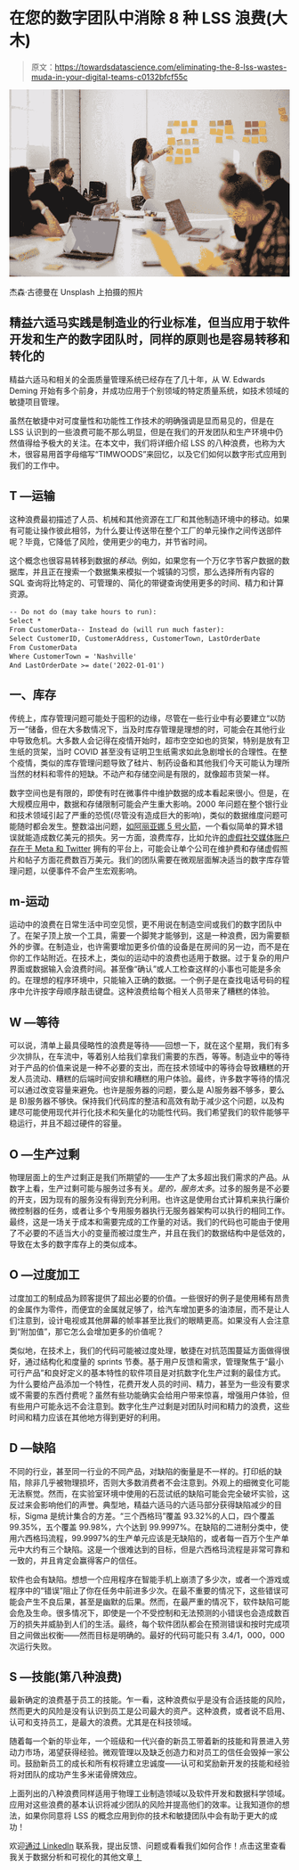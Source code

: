 # 在您的数字团队中消除 8 种 LSS 浪费(大木)

> 原文：<https://towardsdatascience.com/eliminating-the-8-lss-wastes-muda-in-your-digital-teams-c0132bfcf55c>

![](img/08c62bceff759dc56237c784209fac14.png)

杰森·古德曼在 Unsplash 上拍摄的照片

## 精益六适马实践是制造业的行业标准，但当应用于软件开发和生产的数字团队时，同样的原则也是容易转移和转化的

精益六适马和相关的全面质量管理系统已经存在了几十年，从 W. Edwards Deming 开始有多个前身，并成功应用于个别领域的特定质量系统，如技术领域的敏捷项目管理。

虽然在敏捷中对可度量性和功能性工作技术的明确强调是显而易见的，但是在 LSS 认识到的一些浪费可能不那么明显，但是在我们的开发团队和生产环境中仍然值得给予极大的关注。在本文中，我们将详细介绍 LSS 的八种浪费，也称为大木，很容易用首字母缩写“TIMWOODS”来回忆，以及它们如何以数字形式应用到我们的工作中。

## T —运输

这种浪费最初描述了人员、机械和其他资源在工厂和其他制造环境中的移动。如果有可能让操作彼此相邻，为什么要让传送带在整个工厂的单元操作之间传送部件呢？毕竟，它降低了风险，使用更少的电力，并节省时间。

这个概念也很容易转移到数据的*移动*。例如，如果您有一个万亿字节客户数据的数据库，并且正在搜索一个数据集来模拟一个城镇的习惯，那么选择所有内容的 SQL 查询将比特定的、可管理的、简化的带键查询使用更多的时间、精力和计算资源。

```
-- Do not do (may take hours to run):
Select * 
From CustomerData-- Instead do (will run much faster):
Select CustomerID, CustomerAddress, CustomerTown, LastOrderDate 
From CustomerData
Where CustomerTown = 'Nashville'
And LastOrderDate >= date('2022-01-01')
```

## 一、库存

传统上，库存管理问题可能处于囤积的边缘，尽管在一些行业中有必要建立“以防万一”储备，但在大多数情况下，当及时库存管理是理想的时，可能会在其他行业中导致危机。大多数人会记得在疫情开始时，超市空空如也的货架，特别是放有卫生纸的货架，当时 COVID 甚至没有证明卫生纸需求如此急剧增长的合理性。在整个疫情，类似的库存管理问题导致了硅片、制药设备和其他我们今天可能认为理所当然的材料和零件的短缺。不动产和存储空间是有限的，就像超市货架一样。

数字空间也是有限的，即使有时在微事件中维护数据的成本看起来很小。但是，在大规模应用中，数据和存储限制可能会产生重大影响。2000 年问题在整个银行业和技术领域引起了严重的恐慌(尽管没有造成巨大的影响)，类似的数据维度问题可能随时都会发生。整数溢出问题，[如阿丽亚娜 5 号火箭](https://www.bbc.com/future/article/20150505-the-numbers-that-lead-to-disaster)，一个看似简单的算术错误就能造成数亿美元的损失。另一方面，浪费库存，比如允许[的虚假社交媒体账户存在于 Meta 和 Twitter](https://www.basicthinking.com/bots-instagram-accounts-fake/) 拥有的平台上，可能会让单个公司在维护费和存储虚假照片和帖子方面花费数百万美元。我们的团队需要在微观层面解决适当的数字库存管理问题，以便事件不会产生宏观影响。

## m-运动

运动中的浪费在日常生活中司空见惯，更不用说在制造空间或我们的数字团队中了。在架子顶上放一个工具，需要一个脚凳才能够到，这是一种浪费，因为需要额外的步骤。在制造业，也许需要增加更多价值的设备是在房间的另一边，而不是在你的工作站附近。在技术上，类似的运动中的浪费也适用于数据。过于复杂的用户界面或数据输入会浪费时间。甚至像“确认”或人工检查这样的小事也可能是多余的。在理想的程序环境中，只能输入正确的数据。一个例子是在查找电话号码的程序中允许按字母顺序敲击键盘。这种浪费给每个相关人员带来了糟糕的体验。

## W —等待

可以说，清单上最具侵略性的浪费是等待——回想一下，就在这个星期，我们有多少次排队，在车流中，等着别人给我们拿我们需要的东西，等等。制造业中的等待对于产品的价值来说是一种不必要的支出，而在技术领域中的等待会导致糟糕的开发人员流动、糟糕的后端时间安排和糟糕的用户体验。最终，许多数字等待的情况可以通过改变容量来避免。也许是服务器的问题，要么是 A)服务器不够多，要么是 B)服务器不够快。保持我们代码库的整洁和高效有助于减少这个问题，以及构建尽可能使用现代并行化技术和矢量化的功能性代码。我们希望我们的软件能够平稳运行，并且不超过硬件的容量。

## O —生产过剩

物理层面上的生产过剩正是我们所期望的——生产了太多超出我们需求的产品。从数字上看，生产过剩可能与服务过多有关。*是的，服务太多*。过多的服务是不必要的开支，因为现有的服务没有得到充分利用。也许这是使用台式计算机来执行廉价微控制器的任务，或者让多个专用服务器执行无服务器架构可以执行的相同工作。最终，这是一场关于成本和需要完成的工作量的对话。我们的代码也可能由于使用了不必要的不适当大小的变量而被过度生产，并且在我们的数据结构中是低效的，导致在太多的数字库存上的类似成本。

## O —过度加工

过度加工的制成品为顾客提供了超出必要的价值。一些很好的例子是使用稀有昂贵的金属作为零件，而便宜的金属就足够了，给汽车增加更多的油漆层，而不是让人们注意到，设计电视或其他屏幕的帧率甚至比我们的眼睛更高。如果没有人会注意到“附加值”，那它怎么会增加更多的价值呢？

类似地，在技术上，我们的代码可能被过度处理，敏捷在对抗范围蔓延方面做得很好，通过结构化和度量的 sprints 节奏。基于用户反馈和需求，管理聚焦于“最小可行产品”和良好定义的基本特性的软件项目是对抗数字化生产过剩的最佳方式。为什么要给产品添加一个特性，花费开发人员的时间、精力，甚至为一些没有要求或不需要的东西付费呢？虽然有些功能确实会给用户带来惊喜，增强用户体验，但有些用户可能永远不会注意到。数字化生产过剩是对团队时间和精力的浪费，这些时间和精力应该在其他地方得到更好的利用。

## D —缺陷

不同的行业，甚至同一行业的不同产品，对缺陷的衡量是不一样的。打印纸的缺陷，除非几乎被物理损坏，否则大多数消费者不会注意到。外观上的细微变化可能无法察觉。然而，在实验室环境中使用的石蕊试纸的缺陷可能会完全破坏实验，这反过来会影响他们的声誉。典型地，精益六适马的六适马部分获得缺陷减少的目标，Sigma 是统计集合的方差。“三个西格玛”覆盖 93.32%的人口，四个覆盖 99.35%，五个覆盖 99.98%，六个达到 99.9997%。在缺陷的二进制分类中，使用六西格玛流程，99.9997%的生产单元应该是无缺陷的，或者每一百万个生产单元中大约有三个缺陷。这是一个很难达到的目标，但是六西格玛流程是非常可靠和一致的，并且肯定会赢得客户的信任。

软件也会有缺陷。想想一个应用程序在智能手机上崩溃了多少次，或者一个游戏或程序中的“错误”阻止了你在任务中前进多少次。在最不重要的情况下，这些错误可能会产生不良后果，甚至是幽默的后果。然而，在最严重的情况下，软件缺陷可能会危及生命。很多情况下，即使是一个不受控制和无法预测的小错误也会造成数百万的损失并威胁到人们的生活。最终，每个软件团队都会在预测错误和按时完成项目之间做出权衡——然而目标是明确的。最好的代码可能只有 3.4/1，000，000 次运行失败。

## S —技能(第八种浪费)

最新确定的浪费基于员工的技能。乍一看，这种浪费似乎是没有合适技能的风险，然而更大的风险是没有认识到员工是公司最大的资产。这种浪费，或者说不启用、认可和支持员工，是最大的浪费。尤其是在科技领域。

随着每一个新的毕业年，一个班级和一代兴奋的新员工带着新的技能和背景进入劳动力市场，渴望获得经验。微观管理以及缺乏创造力和对员工的信任会毁掉一家公司。鼓励新员工的成长和所有权将建立忠诚度——认可和奖励新开发的技能和经验将对团队的成功产生多米诺骨牌效应。

上面列出的八种浪费同样适用于物理工业制造领域以及软件开发和数据科学领域。应用对这些浪费的基本认识将减少团队的风险并提高他们的效率。让我知道你的想法，如果你同意将 LSS 的概念应用到你的技术和敏捷团队中会有助于更大的成功！

欢迎[通过 LinkedIn](https://www.linkedin.com/in/will-keefe-476016127/) 联系我，提出反馈、问题或看看我们如何合作！点击这里查看我关于数据分析和可视化的其他文章[！](https://medium.com/@willkeefe)